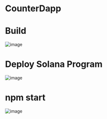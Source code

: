 # CounterDapp

# Build

![image](https://user-images.githubusercontent.com/55663050/173513261-a1879654-d310-46db-8462-ecb4c606193e.png)

# Deploy Solana Program

![image](https://user-images.githubusercontent.com/55663050/173513556-d2e0b702-f8c8-467a-a51a-e7abd2f6967b.png)

# npm start

![image](https://user-images.githubusercontent.com/55663050/173514115-ac2b545a-3805-4ee1-a826-06f7d01ab60b.png)
